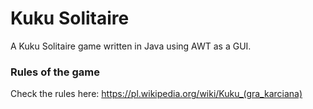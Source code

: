 # Kuku Solitaire

A Kuku Solitaire game written in Java using AWT as a GUI.

### Rules of the game

Check the rules here: https://pl.wikipedia.org/wiki/Kuku_(gra_karciana)